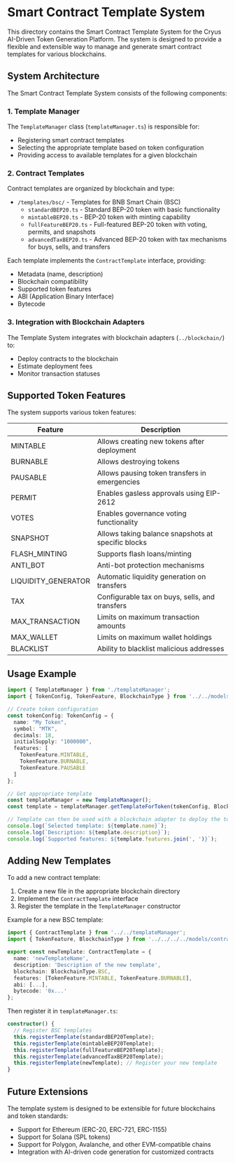 # Smart Contract Template System

This directory contains the Smart Contract Template System for the Cryus AI-Driven Token Generation Platform. The system is designed to provide a flexible and extensible way to manage and generate smart contract templates for various blockchains.

## System Architecture

The Smart Contract Template System consists of the following components:

### 1. Template Manager

The `TemplateManager` class (`templateManager.ts`) is responsible for:
- Registering smart contract templates
- Selecting the appropriate template based on token configuration
- Providing access to available templates for a given blockchain

### 2. Contract Templates

Contract templates are organized by blockchain and type:
- `/templates/bsc/` - Templates for BNB Smart Chain (BSC)
  - `standardBEP20.ts` - Standard BEP-20 token with basic functionality
  - `mintableBEP20.ts` - BEP-20 token with minting capability
  - `fullFeatureBEP20.ts` - Full-featured BEP-20 token with voting, permits, and snapshots
  - `advancedTaxBEP20.ts` - Advanced BEP-20 token with tax mechanisms for buys, sells, and transfers

Each template implements the `ContractTemplate` interface, providing:
- Metadata (name, description)
- Blockchain compatibility
- Supported token features
- ABI (Application Binary Interface)
- Bytecode

### 3. Integration with Blockchain Adapters

The Template System integrates with blockchain adapters (`../blockchain/`) to:
- Deploy contracts to the blockchain
- Estimate deployment fees
- Monitor transaction statuses

## Supported Token Features

The system supports various token features:

| Feature | Description |
|---------|-------------|
| MINTABLE | Allows creating new tokens after deployment |
| BURNABLE | Allows destroying tokens |
| PAUSABLE | Allows pausing token transfers in emergencies |
| PERMIT | Enables gasless approvals using EIP-2612 |
| VOTES | Enables governance voting functionality |
| SNAPSHOT | Allows taking balance snapshots at specific blocks |
| FLASH_MINTING | Supports flash loans/minting |
| ANTI_BOT | Anti-bot protection mechanisms |
| LIQUIDITY_GENERATOR | Automatic liquidity generation on transfers |
| TAX | Configurable tax on buys, sells, and transfers |
| MAX_TRANSACTION | Limits on maximum transaction amounts |
| MAX_WALLET | Limits on maximum wallet holdings |
| BLACKLIST | Ability to blacklist malicious addresses |

## Usage Example

```typescript
import { TemplateManager } from './templateManager';
import { TokenConfig, TokenFeature, BlockchainType } from '../../models/contractInterfaces';

// Create token configuration
const tokenConfig: TokenConfig = {
  name: "My Token",
  symbol: "MTK",
  decimals: 18,
  initialSupply: "1000000",
  features: [
    TokenFeature.MINTABLE,
    TokenFeature.BURNABLE,
    TokenFeature.PAUSABLE
  ]
};

// Get appropriate template
const templateManager = new TemplateManager();
const template = templateManager.getTemplateForToken(tokenConfig, BlockchainType.BSC);

// Template can then be used with a blockchain adapter to deploy the token
console.log(`Selected template: ${template.name}`);
console.log(`Description: ${template.description}`);
console.log(`Supported features: ${template.features.join(', ')}`);
```

## Adding New Templates

To add a new contract template:

1. Create a new file in the appropriate blockchain directory
2. Implement the `ContractTemplate` interface
3. Register the template in the `TemplateManager` constructor

Example for a new BSC template:

```typescript
import { ContractTemplate } from '../../templateManager';
import { TokenFeature, BlockchainType } from '../../../../models/contractInterfaces';

export const newTemplate: ContractTemplate = {
  name: 'newTemplateName',
  description: 'Description of the new template',
  blockchain: BlockchainType.BSC,
  features: [TokenFeature.MINTABLE, TokenFeature.BURNABLE],
  abi: [...],
  bytecode: '0x...'
};
```

Then register it in `templateManager.ts`:

```typescript
constructor() {
  // Register BSC templates
  this.registerTemplate(standardBEP20Template);
  this.registerTemplate(mintableBEP20Template);
  this.registerTemplate(fullFeatureBEP20Template);
  this.registerTemplate(advancedTaxBEP20Template);
  this.registerTemplate(newTemplate); // Register your new template
}
```

## Future Extensions

The template system is designed to be extensible for future blockchains and token standards:

- Support for Ethereum (ERC-20, ERC-721, ERC-1155)
- Support for Solana (SPL tokens)
- Support for Polygon, Avalanche, and other EVM-compatible chains
- Integration with AI-driven code generation for customized contracts 